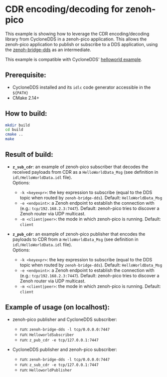 # CDR encoding/decoding for zenoh-pico

This example is showing how to leverage the CDR encoding/decoding library from CycloneDDS in a zenoh-pico application.
This allows the zenoh-pico application to publish or subscribe to a DDS application, using the [zenoh-bridge-dds](https://github.com/eclipse-zenoh/zenoh-plugin-dds) as an intermediate.

This example is compatible with CycloneDDS' [helloworld example](https://github.com/eclipse-cyclonedds/cyclonedds/tree/master/examples/helloworld).

## Prerequisite:

 - CycloneDDS installed and its `idlc` code generator accessible in the `${PATH}`
 - CMake 2.14+

## How to build:

```bash
mkdir build
cd build
cmake ..
make
```

## Result of build:

 - **`z_sub_cdr`**: an example of zenoh-pico subscriber that decodes the received payloads from CDR as a `HelloWorldData_Msg` (see definition in `idl/HelloWorldData.idl` file).  
   Options:

     - `-k <keyexpr>`: the key expression to subscribe (equal to the DDS topic when routed by `zenoh-bridge-dds`). Default: `HelloWorldData_Msg`
     - `-e <endpoint>`: a Zenoh endpoint to establish the connection with (e.g.: `tcp/192.168.2.3:7447`). Default: zenoh-pico tries to discover a Zenoh router via UDP multicast.
     - `-m <client|peer>`: the mode in which zenoh-pico is running. Default: `client`

 - **`z_pub_cdr`**: an example of zenoh-pico publisher that encodes the payloads to CDR from a `HelloWorldData_Msg` (see definition in `idl/HelloWorldData.idl` file).  
   Options:

     - `-k <keyexpr>`: the key expression to subscribe (equal to the DDS topic when routed by `zenoh-bridge-dds`). Default: `HelloWorldData_Msg`
     - `-e <endpoint>`: a Zenoh endpoint to establish the connection with (e.g.: `tcp/192.168.2.3:7447`). Default: zenoh-pico tries to discover a Zenoh router via UDP multicast.
     - `-m <client|peer>`: the mode in which zenoh-pico is running. Default: `client`

## Example of usage (on localhost):

 - zenoh-pico publisher and CycloneDDS subscriber:
    - run: `zenoh-bridge-dds -l tcp/0.0.0.0:7447`
    - run: `HelloworldSubscriber`
    - run: `z_pub_cdr -e tcp/127.0.0.1:7447`

 - CycloneDDS publisher and zenoh-pico subscriber:
    - run: `zenoh-bridge-dds -l tcp/0.0.0.0:7447`
    - run: `z_sub_cdr -e tcp/127.0.0.1:7447`
    - run: `HelloworldPublisher`




